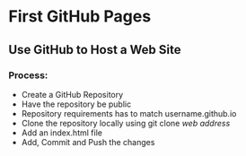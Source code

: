 # First GitHub Pages
## Use GitHub to Host a Web Site
### Process:
* Create a GitHub Repository
* Have the repository be public
* Repository requirements has to match username.github.io
* Clone the repository locally using git clone *web address*
* Add an index.html file
* Add, Commit and Push the changes
